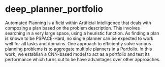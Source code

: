 # deep_planner_portfolio

Automated Planning is a field within Artificial Intelligence that deals with composing a
plan based on the problem description. This involves searching in a very large space,
using a heuristic function. As finding a plan is known to be PSPACE-Hard, no single
planner can be expected to work well for all tasks and domains. One approach to
efficiently solve various planning problems is to aggregate multiple planners in a
Portfolio. In this work, we establish a CNN-based model to act as a portfolio and test its
performance which turns out to be have advantages over other approaches.
